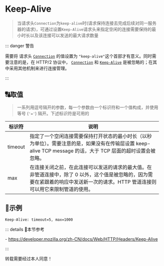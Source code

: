 # Keep-Alive

> 当请求头`Connection`为`keep-alive`时(请求保持连接去完成后续对同一服务器的请求)，可通过设置`Keep-Alive`请求头来指定空闲的连接需要保持的最小时长以及该连接可以发送的最大请求数量



::: danger 警告 

需要将 请求头 [`Connection`](./connection.html) 的值设置为 `"keep-alive"`这个首部才有意义。同时需要注意的是，在 HTTP/2 协议中， [`Connection`](./connection.html) 和 [`Keep-Alive`](./) 是被忽略的；在其中采用其他机制来进行连接管理。

:::



## 🔠取值

> 一系列用逗号隔开的参数，每一个参数由一个标识符和一个值构成，并使用等号 (`'='`) 隔开。下述标识符是可用的

| 标识符  | 说明                                                         |
| ------- | ------------------------------------------------------------ |
| timeout | 指定了一个空闲连接需要保持打开状态的最小时长（以秒为单位）。需要注意的是，如果没有在传输层设置 keep-alive TCP message 的话，大于 TCP 层面的超时设置会被忽略。 |
| max     | 在连接关闭之前，在此连接可以发送的请求的最大值。在非管道连接中，除了 0 以外，这个值是被忽略的，因为需要在紧跟着的响应中发送新一次的请求。HTTP 管道连接则可以用它来限制管道的使用。 |



## 👀示例

```HTTP
Keep-Alive: timeout=5, max=1000
```







::: details  🎈本节参考

\-  https://developer.mozilla.org/zh-CN/docs/Web/HTTP/Headers/Keep-Alive

 :::



转载需要经过本人同意！